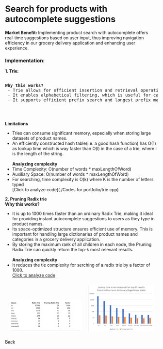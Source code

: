 # Search for products with autocomplete suggestions 
<b> Market Benefit:  </b>
Implementing product search with autocomplete offers real-time suggestions based on user input, thus improving navigation efficiency in our grocery delivery application and enhancing user experience.<br>
### Implementation:
<b> 1. Trie: </b><br><br>
<pre><b>Why this works?  </b>
 - Trie allows for efficient insertion and retrieval operations, making it ideal for storing and searching product names.
 - It enables alphabetical filtering, which is useful for categorizing and searching products by their names or categories.
 - It supports efficient prefix search and longest prefix matching, facilitating quick autocomplete suggestions and accurate product search results.</pre><br><br>
<b>Limitations  </b>
 - Tries can consume significant memory, especially when storing large datasets of product names.
 - An efficiently constructed hash table(i.e. a good hash function) has O(1) as lookup time which is way faster than O(l) in the case of a trie, where l is the length of the string. <br><br>
<b>Analyzing complexity </b>
 - Time Complexity: O(number of words * maxLengthOfWord)
 - Auxiliary Space: O(number of words * maxLengthOfWord)
 - For searching, time complexity is O(k) where K is the number of letters typed <br>
 [Click to analyze code](./Codes for portfolio/trie.cpp)
  
<b> 2. Pruning Radix trie </b><br>
<b>Why this works?</b>
  - It is up to 1000 times faster than an ordinary Radix Trie, making it ideal for providing instant autocomplete suggestions to users as they type in product names.
  - Its space-optimized structure ensures efficient use of memory. This is important for handling large dictionaries of product names and categories in a grocery delivery application.
  - By storing the maximum rank of all children in each node, the Pruning Radix Trie can quickly return the top-k most relevant results. <br><br>
<b>Analyzing complexity </b>
  - It reduces the tie complexity for serching of a radix trie by a factor of 1000. <br>
[Click to analyze code](https://github.com/otto-de/PyPruningRadixTrie)


<p align="center">
  <img src="images/trie-pruning.png" alt="Image 1" width="47%" style="display: inline-block; margin: 10px;">
  <img src="images/trie-pruning1.png" alt="Image 2" width="43%" style="display: inline-block; margin: 10px;">
</p>




  









[Back](README.md#applying-dsa-to-achieve-key-functionalities)

